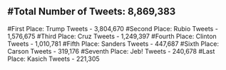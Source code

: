 #Total Number of Tweets: 8,869,383 
---
#First Place: Trump Tweets - 3,804,670
#Second Place: Rubio Tweets - 1,576,675
#Third Place: Cruz Tweets - 1,249,397
#Fourth Place: Clinton Tweets - 1,010,781
#Fifth Place: Sanders Tweets - 447,687
#Sixth Place: Carson Tweets - 319,176
#Seventh Place: Jeb! Tweets - 240,678
#Last Place: Kasich Tweets - 221,305
